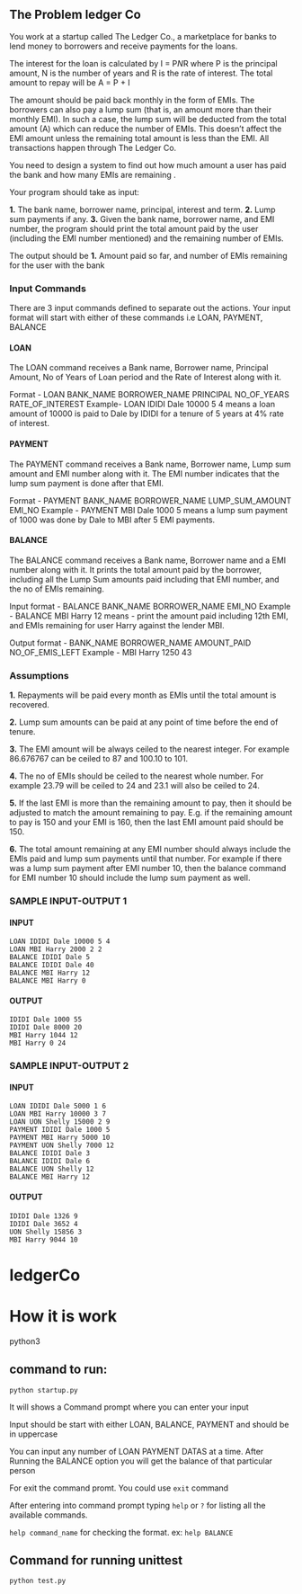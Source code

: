 ## The Problem ledger Co
  
You work at a startup called The Ledger Co., a marketplace for banks to lend money to borrowers and receive payments for the loans.

The interest for the loan is calculated by I = P*N*R where P is the principal amount, N is the number of years and R is the rate of interest. The total amount to repay will be A = P + I

The amount should be paid back monthly in the form of EMIs. The borrowers can also pay a lump sum (that is, an amount more than their monthly EMI). In such a case, the lump sum will be deducted from the total amount (A) which can reduce the number of EMIs. This doesn’t affect the EMI amount unless the remaining total amount is less than the EMI. All transactions happen through The Ledger Co.

You need to design a system to find out how much amount a user has paid the bank and how many EMIs are remaining .


Your program should take as input:

**1.** The bank name, borrower name, principal, interest and term.
**2.** Lump sum payments if any.
**3.** Given the bank name, borrower name, and EMI number, the program should print the total amount paid by the user (including the EMI number mentioned) and the remaining number of EMIs.

The output should be
**1.** Amount paid so far, and number of EMIs remaining for the user with the bank


### Input Commands

There are 3 input commands defined to separate out the actions. Your input format will start with either of these commands i.e LOAN, PAYMENT, BALANCE

#### LOAN

The LOAN command receives a Bank name, Borrower name, Principal Amount, No of Years of Loan period and the Rate of Interest along with it.

Format - LOAN BANK_NAME BORROWER_NAME PRINCIPAL NO_OF_YEARS RATE_OF_INTEREST
Example- LOAN IDIDI Dale 10000 5 4 means a loan amount of 10000 is paid to Dale by IDIDI for a tenure of 5 years at 4% rate of interest.

#### PAYMENT

The PAYMENT command receives a Bank name, Borrower name, Lump sum amount and EMI number along with it. The EMI number indicates that the lump sum payment is done after that EMI.

Format - PAYMENT BANK_NAME BORROWER_NAME LUMP_SUM_AMOUNT EMI_NO
Example - PAYMENT MBI Dale 1000 5 means a lump sum payment of 1000 was done by Dale to MBI after 5 EMI payments.

#### BALANCE

The BALANCE command receives a Bank name, Borrower name and a EMI number along with it. It prints the total amount paid by the borrower, including all the Lump Sum amounts paid including that EMI number, and the no of EMIs remaining.

Input format - BALANCE BANK_NAME BORROWER_NAME EMI_NO
Example - BALANCE MBI Harry 12 means - print the amount paid including 12th EMI, and EMIs remaining for user Harry against the lender MBI.

Output format - BANK_NAME BORROWER_NAME AMOUNT_PAID NO_OF_EMIS_LEFT
Example - MBI Harry 1250 43


### Assumptions

**1.** Repayments will be paid every month as EMIs until the total amount is recovered.

**2.** Lump sum amounts can be paid at any point of time before the end of tenure.

**3.** The EMI amount will be always ceiled to the nearest integer. For example 86.676767 can be ceiled to 87 and 100.10 to 101.

**4.** The no of EMIs should be ceiled to the nearest whole number. For example 23.79 will be ceiled to 24 and 23.1 will also be ceiled to 24.

**5.** If the last EMI is more than the remaining amount to pay, then it should be adjusted to match the amount remaining to pay. E.g. if the remaining amount to pay is 150 and your EMI is 160, then the last EMI amount paid should be 150.

**6.** The total amount remaining at any EMI number should always include the EMIs paid and lump sum payments until that number. For example if there was a lump sum payment after EMI number 10, then the balance command for EMI number 10 should include the lump sum payment as well.

### SAMPLE INPUT-OUTPUT 1

#### INPUT
    LOAN IDIDI Dale 10000 5 4
    LOAN MBI Harry 2000 2 2
    BALANCE IDIDI Dale 5
    BALANCE IDIDI Dale 40
    BALANCE MBI Harry 12
    BALANCE MBI Harry 0

#### OUTPUT
    IDIDI Dale 1000 55
    IDIDI Dale 8000 20
    MBI Harry 1044 12
    MBI Harry 0 24

### SAMPLE INPUT-OUTPUT 2

#### INPUT
    LOAN IDIDI Dale 5000 1 6
    LOAN MBI Harry 10000 3 7
    LOAN UON Shelly 15000 2 9
    PAYMENT IDIDI Dale 1000 5
    PAYMENT MBI Harry 5000 10
    PAYMENT UON Shelly 7000 12
    BALANCE IDIDI Dale 3
    BALANCE IDIDI Dale 6
    BALANCE UON Shelly 12
    BALANCE MBI Harry 12

#### OUTPUT
    IDIDI Dale 1326 9
    IDIDI Dale 3652 4
    UON Shelly 15856 3
    MBI Harry 9044 10


# ledgerCo

# How it is work

python3

## command to run: 

`python startup.py`

It will shows a Command prompt where you can enter your input

Input should be start with either LOAN, BALANCE, PAYMENT and 
should be in uppercase

You can input any number of LOAN PAYMENT DATAS at a time.
After Running the BALANCE option you will get the balance of
that particular person

For exit the command promt. You could use `exit` command

After entering into command prompt typing `help` or `?` for
listing all the available commands.

`help command_name` for checking the format.  ex: `help BALANCE`


## Command for running unittest

`python test.py`    